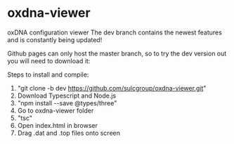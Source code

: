 # oxdna-viewer
oxDNA configuration viewer 
The dev branch contains the newest features and is constantly being updated!

Github pages can only host the master branch, so to try the dev version out you will need to download it:

Steps to install and compile:
1) "git clone -b dev https://github.com/sulcgroup/oxdna-viewer.git"
2) Download Typescript and Node.js
3) "npm install --save @types/three"
4) Go to oxdna-viewer folder
5) "tsc"
6) Open index.html in browser
7) Drag .dat and .top files onto screen
